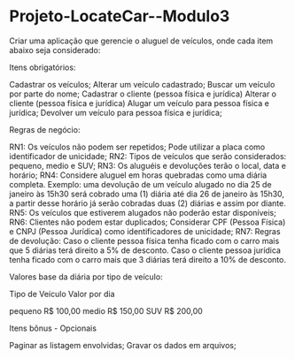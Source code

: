 # Projeto-LocateCar--Modulo3

Criar uma aplicação que gerencie o aluguel de veículos, onde cada item abaixo seja considerado:

Itens obrigatórios:

Cadastrar os veículos;
Alterar um veículo cadastrado;
Buscar um veículo por parte do nome;
Cadastrar o cliente (pessoa física e jurídica)
Alterar o cliente (pessoa física e jurídica)
Alugar um veículo para pessoa física e jurídica;
Devolver um veículo para pessoa física e jurídica;

Regras de negócio:

RN1: Os veículos não podem ser repetidos; Pode utilizar a placa como identificador de unicidade;
RN2: Tipos de veículos que serão considerados: pequeno, medio e SUV;
RN3: Os aluguéis e devoluções terão o local, data e horário;
RN4: Considere aluguel em horas quebradas como uma diária completa. Exemplo: uma devolução de um veículo alugado no dia 25 de janeiro às 15h30 será cobrado uma (1) diária até dia 26 de janeiro às 15h30, a partir desse horário já serão cobradas duas (2) diárias e assim por diante.
RN5: Os veículos que estiverem alugados não poderão estar disponíveis;
RN6: Clientes não podem estar duplicados; Considerar CPF (Pessoa Física) e CNPJ (Pessoa Jurídica) como identificadores de unicidade;
RN7: Regras de devolução:
Caso o cliente pessoa física tenha ficado com o carro mais que 5 diárias terá direito a 5% de desconto.
Caso o cliente pessoa jurídica tenha ficado com o carro mais que 3 diárias terá direito a 10% de desconto.

Valores base da diária por tipo de veículo:

Tipo de Veículo	Valor por dia

pequeno	R$ 100,00
medio	R$ 150,00
SUV	R$ 200,00

Itens bônus - Opcionais

Paginar as listagem envolvidas;
Gravar os dados em arquivos;